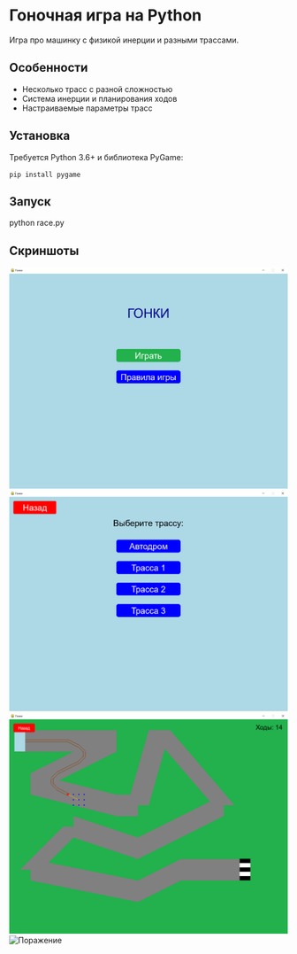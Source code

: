 # Гоночная игра на Python
Игра про машинку с физикой инерции и разными трассами.

## Особенности
- Несколько трасс с разной сложностью
- Система инерции и планирования ходов
- Настраиваемые параметры трасс

## Установка
Требуется Python 3.6+ и библиотека PyGame:
```
pip install pygame
```

## Запуск

python race.py

## Скриншоты
![Меню](Screenshots/Screen1.png) 
![Выбор трассы](Screenshots/Screen2.png)
![Геймплей](Screenshots/Screen3.png)
![Поражение](Screenshots/Screen4.png) 